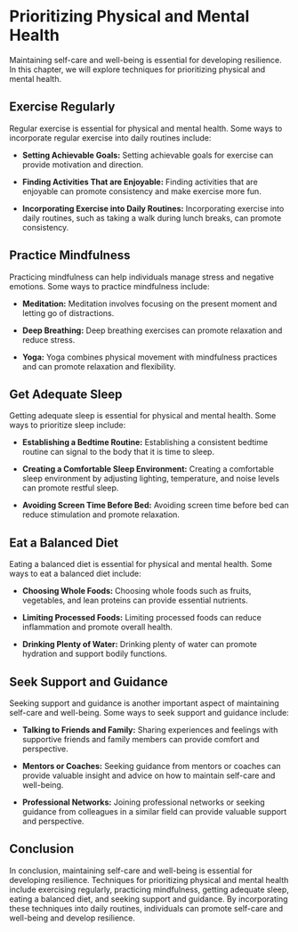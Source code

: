 Prioritizing Physical and Mental Health
========================================================================================

Maintaining self-care and well-being is essential for developing resilience. In this chapter, we will explore techniques for prioritizing physical and mental health.

Exercise Regularly
------------------

Regular exercise is essential for physical and mental health. Some ways to incorporate regular exercise into daily routines include:

* **Setting Achievable Goals:** Setting achievable goals for exercise can provide motivation and direction.

* **Finding Activities That are Enjoyable:** Finding activities that are enjoyable can promote consistency and make exercise more fun.

* **Incorporating Exercise into Daily Routines:** Incorporating exercise into daily routines, such as taking a walk during lunch breaks, can promote consistency.

Practice Mindfulness
--------------------

Practicing mindfulness can help individuals manage stress and negative emotions. Some ways to practice mindfulness include:

* **Meditation:** Meditation involves focusing on the present moment and letting go of distractions.

* **Deep Breathing:** Deep breathing exercises can promote relaxation and reduce stress.

* **Yoga:** Yoga combines physical movement with mindfulness practices and can promote relaxation and flexibility.

Get Adequate Sleep
------------------

Getting adequate sleep is essential for physical and mental health. Some ways to prioritize sleep include:

* **Establishing a Bedtime Routine:** Establishing a consistent bedtime routine can signal to the body that it is time to sleep.

* **Creating a Comfortable Sleep Environment:** Creating a comfortable sleep environment by adjusting lighting, temperature, and noise levels can promote restful sleep.

* **Avoiding Screen Time Before Bed:** Avoiding screen time before bed can reduce stimulation and promote relaxation.

Eat a Balanced Diet
-------------------

Eating a balanced diet is essential for physical and mental health. Some ways to eat a balanced diet include:

* **Choosing Whole Foods:** Choosing whole foods such as fruits, vegetables, and lean proteins can provide essential nutrients.

* **Limiting Processed Foods:** Limiting processed foods can reduce inflammation and promote overall health.

* **Drinking Plenty of Water:** Drinking plenty of water can promote hydration and support bodily functions.

Seek Support and Guidance
-------------------------

Seeking support and guidance is another important aspect of maintaining self-care and well-being. Some ways to seek support and guidance include:

* **Talking to Friends and Family:** Sharing experiences and feelings with supportive friends and family members can provide comfort and perspective.

* **Mentors or Coaches:** Seeking guidance from mentors or coaches can provide valuable insight and advice on how to maintain self-care and well-being.

* **Professional Networks:** Joining professional networks or seeking guidance from colleagues in a similar field can provide valuable support and perspective.

Conclusion
----------

In conclusion, maintaining self-care and well-being is essential for developing resilience. Techniques for prioritizing physical and mental health include exercising regularly, practicing mindfulness, getting adequate sleep, eating a balanced diet, and seeking support and guidance. By incorporating these techniques into daily routines, individuals can promote self-care and well-being and develop resilience.

